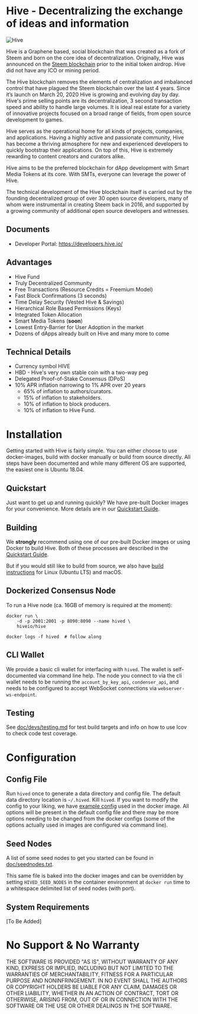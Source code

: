 # Hive - Decentralizing the exchange of ideas and information

![Hive](https://files.peakd.com/file/peakd-hive/netuoso/jMHldwMV-horizontal.png)

Hive is a Graphene based, social blockchain that was created as a fork of Steem and born on the core idea of decentralization. Originally, Hive was announced on the [Steem blockchain](https://peakd.com/communityfork/@hiveio/announcing-the-launch-of-hive-blockchain) prior to the initial token airdrop. Hive did not have any ICO or mining period.

The Hive blockchain removes the elements of centralization and imbalanced control that have plagued the Steem blockchain over the last 4 years. Since it’s launch on March 20, 2020 Hive is growing and evolving day by day. Hive's prime selling points are its decentralization, 3 second transaction speed and ability to handle large volumes. It is ideal real estate for a variety of innovative projects focused on a broad range of fields, from open source development to games.

Hive serves as the operational home for all kinds of projects, companies, and applications. Having a highly active and passionate community, Hive has become a thriving atmosphere for new and experienced developers to quickly bootstrap their applications. On top of this, Hive is extremely rewarding to content creators and curators alike.

Hive aims to be the preferred blockchain for dApp development with Smart Media Tokens at its core. With SMTs, everyone can leverage the power of Hive.

The technical development of the Hive blockchain itself is carried out by the founding decentralized group of over 30 open source developers, many of whom were instrumental in creating Steem back in 2016, and supported by a growing community of additional open source developers and witnesses.

## Documents

* Developer Portal: https://developers.hive.io/

## Advantages

* Hive Fund
* Truly Decentralized Community
* Free Transactions (Resource Credits = Freemium Model)
* Fast Block Confirmations (3 seconds)
* Time Delay Security (Vested Hive & Savings)
* Hierarchical Role Based Permissions (Keys)
* Integrated Token Allocation
* Smart Media Tokens (**soon**)
* Lowest Entry-Barrier for User Adoption in the market
* Dozens of dApps already built on Hive and many more to come

## Technical Details

* Currency symbol HIVE
* HBD - Hive's very own stable coin with a two-way peg
* Delegated Proof-of-Stake Consensus (DPoS)
* 10% APR inflation narrowing to 1% APR over 20 years
    * 65% of inflation to authors/curators.
    * 15% of inflation to stakeholders.
    * 10% of inflation to block producers.
    * 10% of inflation to Hive Fund.

# Installation

Getting started with Hive is fairly simple. You can either choose to use docker-images, build with docker manually or build from source directly. All steps have been documented and while many different OS are supported, the easiest one is Ubuntu 18.04.

## Quickstart

Just want to get up and running quickly? We have pre-built Docker images for your convenience. More details are in our [Quickstart Guide](doc/exchangequickstart.md).

## Building

We **strongly** recommend using one of our pre-built Docker images or using Docker to build Hive. Both of these processes are described in the [Quickstart Guide](doc/exchangequickstart.md).

But if you would still like to build from source, we also have [build instructions](doc/building.md) for Linux (Ubuntu LTS) and macOS.

## Dockerized Consensus Node

To run a Hive node (ca. 16GB of memory is required at the moment):

    docker run \
        -d -p 2001:2001 -p 8090:8090 --name hived \
        hiveio/hive

    docker logs -f hived  # follow along

## CLI Wallet

We provide a basic cli wallet for interfacing with `hived`. The wallet is self-documented via command line help. The node you connect to via the cli wallet needs to be running the `account_by_key_api`, `condenser_api`, and needs to be configured to accept WebSocket connections via `webserver-ws-endpoint`.

## Testing

See [doc/devs/testing.md](doc/devs/testing.md) for test build targets and info
on how to use lcov to check code test coverage.

# Configuration

## Config File

Run `hived` once to generate a data directory and config file. The default data directory location is `~/.hived`. Kill `hived`. If you want to modify the config to your liking, we have [example config](contrib/config-for-docker.ini) used in the docker image. All options will be present in the default config file and there may be more options needing to be changed from the docker configs (some of the options actually used in images are configured via command line).

## Seed Nodes

A list of some seed nodes to get you started can be found in
[doc/seednodes.txt](doc/seednodes.txt).

This same file is baked into the docker images and can be overridden by
setting `HIVED_SEED_NODES` in the container environment at `docker run`
time to a whitespace delimited list of seed nodes (with port).

## System Requirements

[To Be Added]

# No Support & No Warranty

THE SOFTWARE IS PROVIDED "AS IS", WITHOUT WARRANTY OF ANY KIND, EXPRESS OR
IMPLIED, INCLUDING BUT NOT LIMITED TO THE WARRANTIES OF MERCHANTABILITY,
FITNESS FOR A PARTICULAR PURPOSE AND NONINFRINGEMENT. IN NO EVENT SHALL THE
AUTHORS OR COPYRIGHT HOLDERS BE LIABLE FOR ANY CLAIM, DAMAGES OR OTHER
LIABILITY, WHETHER IN AN ACTION OF CONTRACT, TORT OR OTHERWISE, ARISING
FROM, OUT OF OR IN CONNECTION WITH THE SOFTWARE OR THE USE OR OTHER DEALINGS
IN THE SOFTWARE.
